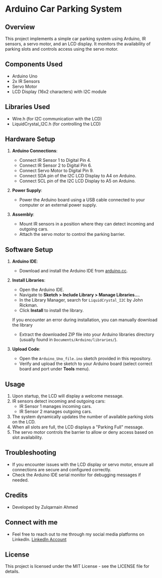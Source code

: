 # Arduino Car Parking System

## Overview
This project implements a simple car parking system using Arduino, IR sensors, a servo motor, and an LCD display. It monitors the availability of parking slots and controls access using the servo motor.

## Components Used
- Arduino Uno
- 2x IR Sensors
- Servo Motor
- LCD Display (16x2 characters) with I2C module

## Libraries Used
- Wire.h (for I2C communication with the LCD)
- LiquidCrystal_I2C.h (for controlling the LCD)

## Hardware Setup
1. **Arduino Connections**:
   - Connect IR Sensor 1 to Digital Pin 4.
   - Connect IR Sensor 2 to Digital Pin 6.
   - Connect Servo Motor to Digital Pin 9.
   - Connect SDA pin of the I2C LCD Display to A4 on Arduino.
   - Connect SCL pin of the I2C LCD Display to A5 on Arduino.

2. **Power Supply**:
   - Power the Arduino board using a USB cable connected to your computer or an external power supply.

3. **Assembly**:
   - Mount IR sensors in a position where they can detect incoming and outgoing cars.
   - Attach the servo motor to control the parking barrier.

## Software Setup
1. **Arduino IDE**:
   - Download and install the Arduino IDE from [arduino.cc](https://www.arduino.cc/en/software).

2. **Install Libraries**:
   - Open the Arduino IDE.
   - Navigate to **Sketch > Include Library > Manage Libraries...**.
   - In the Library Manager, search for `LiquidCrystal_I2C` by John Rickman.
   - Click **Install** to install the library.

   If you encounter an error during installation, you can manually download the library
   - Extract the downloaded ZIP file into your Arduino libraries directory (usually found in `Documents/Arduino/libraries/`).

3. **Upload Code**:
   - Open the `Arduino_Uno_file.ino` sketch provided in this repository.
   - Verify and upload the sketch to your Arduino board (select correct board and port under **Tools** menu).

## Usage
1. Upon startup, the LCD will display a welcome message.
2. IR sensors detect incoming and outgoing cars:
   - IR Sensor 1 manages incoming cars.
   - IR Sensor 2 manages outgoing cars.
3. The system dynamically updates the number of available parking slots on the LCD.
4. When all slots are full, the LCD displays a "Parking Full" message.
5. The servo motor controls the barrier to allow or deny access based on slot availability.

## Troubleshooting
- If you encounter issues with the LCD display or servo motor, ensure all connections are secure and configured correctly.
- Check the Arduino IDE serial monitor for debugging messages if needed.

## Credits
- Developed by Zulqarnain Ahmed

## Connect with me
- Feel free to reach out to me through my social media platforms on LinkedIn.
[LinkedIn Account](https://www.linkedin.com/in/zulqarnain-ahmed07/)

## License
This project is licensed under the MIT License - see the LICENSE file for details.
